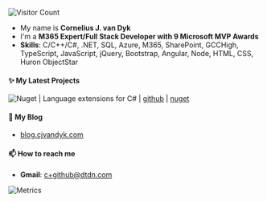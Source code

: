 ![Visitor Count](https://profile-counter.glitch.me/{cjvandyk}/count.svg)

- My name is **Cornelius J. van Dyk**
- I'm a **M365 Expert/Full Stack Developer with 9 Microsoft MVP Awards**
- **Skills**: C/C++/C#, .NET, SQL, Azure, M365, SharePoint, GCCHigh, TypeScript, JavaScript, jQuery, Bootstrap, Angular, Node, HTML, CSS, Huron ObjectStar

#### ✨ My Latest Projects

![Nuget](https://img.shields.io/nuget/dt/Extensions.cs?label=Extensions.cs) | Language extensions for C# | [github](https://github.com/cjvandyk/Extensions) | [nuget](https://www.nuget.org/packages/Extensions.cs)

#### 📜 My Blog

- [blog.cjvandyk.com](https://blog.cjvandyk.com)

#### 📫 How to reach me

- **Gmail**: c+github@dtdn.com

![Metrics](https://metrics.lecoq.io/cjvandyk?template=classic&base.indepth=true&languages=1&lines=1&habits=1&followup=1&people=1&repositories=1&gists=1&pagespeed=1&base=header%2C%20activity%2C%20community%2C%20repositories%2C%20metadata&base.indepth=true&base.hireable=false&base.skip=false&repositories.batch=100&repositories.forks=false&repositories.affiliations=owner&languages=false&languages.ignored=javascript&languages.limit=8&languages.threshold=0%25&languages.other=false&languages.colors=github&languages.sections=most-used&languages.indepth=false&languages.analysis.timeout=15&languages.analysis.timeout.repositories=7.5&languages.categories=markup%2C%20programming&languages.recent.categories=markup%2C%20programming&languages.recent.load=300&languages.recent.days=14&lines=false&lines.sections=base&lines.repositories.limit=1&lines.history.limit=10&habits=false&habits.from=2000&habits.days=140&habits.facts=true&habits.charts=false&habits.charts.type=classic&habits.trim=false&habits.languages.limit=8&habits.languages.threshold=0%25&followup=false&followup.sections=repositories&followup.indepth=false&followup.archived=true&people=false&people.limit=24&people.identicons=false&people.identicons.hide=false&people.size=28&people.types=followers%2C%20following&people.shuffle=false&repositories=false&repositories.featured=extensions&repositories.pinned=1&repositories.starred=0&repositories.random=0&repositories.order=featured%2C%20pinned%2C%20starred%2C%20random&gists=false&pagespeed=false&pagespeed.url=.user.website&pagespeed.detailed=true&pagespeed.screenshot=false&pagespeed.pwa=false&config.timezone=America%2FNew_York)
